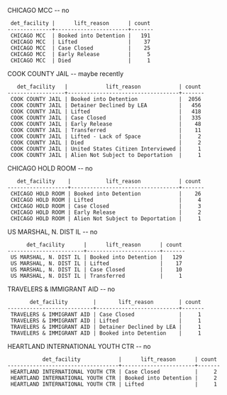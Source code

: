 CHICAGO MCC -- no

     det_facility |      lift_reason      | count
    --------------+-----------------------+-------
     CHICAGO MCC  | Booked into Detention |   191
     CHICAGO MCC  | Lifted                |    37
     CHICAGO MCC  | Case Closed           |    25
     CHICAGO MCC  | Early Release         |     5
     CHICAGO MCC  | Died                  |     1

COOK COUNTY JAIL -- maybe recently

       det_facility   |            lift_reason            | count
    ------------------+-----------------------------------+-------
     COOK COUNTY JAIL | Booked into Detention             |  2056
     COOK COUNTY JAIL | Detainer Declined by LEA          |   456
     COOK COUNTY JAIL | Lifted                            |   418
     COOK COUNTY JAIL | Case Closed                       |   335
     COOK COUNTY JAIL | Early Release                     |    48
     COOK COUNTY JAIL | Transferred                       |    11
     COOK COUNTY JAIL | Lifted - Lack of Space            |     2
     COOK COUNTY JAIL | Died                              |     2
     COOK COUNTY JAIL | United States Citizen Interviewed |     1
     COOK COUNTY JAIL | Alien Not Subject to Deportation  |     1

CHICAGO HOLD ROOM -- no

       det_facility    |           lift_reason            | count
    -------------------+----------------------------------+-------
     CHICAGO HOLD ROOM | Booked into Detention            |    26
     CHICAGO HOLD ROOM | Lifted                           |     4
     CHICAGO HOLD ROOM | Case Closed                      |     3
     CHICAGO HOLD ROOM | Early Release                    |     2
     CHICAGO HOLD ROOM | Alien Not Subject to Deportation |     1

US MARSHAL, N. DIST IL -- no

          det_facility      |      lift_reason      | count
    ------------------------+-----------------------+-------
     US MARSHAL, N. DIST IL | Booked into Detention |   129
     US MARSHAL, N. DIST IL | Lifted                |    17
     US MARSHAL, N. DIST IL | Case Closed           |    10
     US MARSHAL, N. DIST IL | Transferred           |     1

TRAVELERS & IMMIGRANT AID -- no

           det_facility        |       lift_reason        | count
    ---------------------------+--------------------------+-------
     TRAVELERS & IMMIGRANT AID | Case Closed              |     1
     TRAVELERS & IMMIGRANT AID | Lifted                   |     1
     TRAVELERS & IMMIGRANT AID | Detainer Declined by LEA |     1
     TRAVELERS & IMMIGRANT AID | Booked into Detention    |     1

HEARTLAND INTERNATIONAL YOUTH CTR -- no

               det_facility            |      lift_reason      | count
    -----------------------------------+-----------------------+-------
     HEARTLAND INTERNATIONAL YOUTH CTR | Case Closed           |     2
     HEARTLAND INTERNATIONAL YOUTH CTR | Booked into Detention |     2
     HEARTLAND INTERNATIONAL YOUTH CTR | Lifted                |     1
